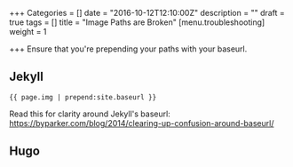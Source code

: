 +++
Categories = []
date = "2016-10-12T12:10:00Z"
description = ""
draft = true
tags = []
title = "Image Paths are Broken"
[menu.troubleshooting]
weight = 1

+++
Ensure that you're prepending your paths with your baseurl. 

## Jekyll

<pre><code class="language-html">{{ page.img | prepend:site.baseurl }}
</code></pre>

Read this for clarity around Jekyll's baseurl: 
https://byparker.com/blog/2014/clearing-up-confusion-around-baseurl/

## Hugo

